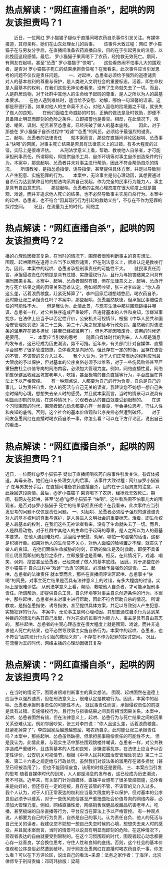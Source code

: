 # 热点解读：“网红直播自杀”，起哄的网友该担责吗？1

　　近日，一位网红 罗小猫猫子疑似于直播间喝农药自杀事件引发关注。有媒体报道，其母亲称，她们在山东处理女儿的后事。　　该事件大致过程：网红 罗小猫猫子在与男友分手后，在直播间准备农药直播自杀，目的在于引起男友的注意，以此挽回这段感情。最后， 罗小猫猫子果真喝下了农药，经抢救无效死亡。期间，有网友在起哄，甚至“怂恿” 罗小猫猫子“快喝”。　　这些看热闹不怕事儿大的围观者，是否对 罗小猫猫子死亡的结果承担责任呢？在我看来，此次事件应当引发思考的问题不仅仅是责任问题。　　一、对起哄、怂恿者必须给予强烈的道德谴责　　对人的基本权利的尊重与保护，是人类进入文明社会的重要标志。活着，即生命权是人最基本的权利，在我们这些无神论者看来，没有了生命就失去了一切。而且，人是群居动物，对于社群中其他人的生命给予起码的尊重，是人之所以为人的最基本要求。　　在他人遇到难处时，适当给予安慰、劝解，哪怕一句温馨的话语，这都是积德行善。如果对他人的生命莫不关心，对他人面临的险境置之不理，就丧失了做人的良知。　　在他们面临生命威胁的时刻，正确的做法是及时救助，即便不具备阻止明显而即刻的危险之条件，立即报警也是善举。相反，在此情况下，戏谑、嘲笑、讽刺、挖苦甚至怂恿者，已经突破了做人的基本底线。　　因此，对于那些在 罗小猫猫子自杀过程中“戏谑”“怂恿”的网民，必须给予最强烈的谴责。　　二、起哄、怂恿者的法律责任　　就本案而言，那些在直播间评论区起哄、怂恿事主“快喝”的网民，对事主死亡结果是否具有法律意义上的过错，有多大程度的过错，实际上是很难评估。　　从刑法学意义上看，帮助、教唆他人自杀者，才可能承担刑事责任。所谓帮助，即提供自杀工具、自杀环境等对事主自杀创造条件的行为。本案中，那些起哄、怂恿者并未对事主进行帮助，因此不符合帮助自杀的情况。　　所谓教唆，是指怂恿指使、诱导指使，甚至提供具体方案，并足以导致别人产生犯意、实施犯罪的行为。　　本案中，无论事主是何心理动因，其想要通过自杀行为达到某种目的的想法均系其自己发起，作为完全的民事行为能力人，事主是具有自由意志的。　　那些起哄、怂恿者的主观心理态度在很大程度上就是围观、戏谑，而并非追求他人死亡的结果，也不必然导致事主实施自杀行为。本案中的起哄、怂恿者，也不符合“因其现行行为引起的救助义务”，不存在不作为犯罪的探讨空间。　　况且，在流量为王的时代，网络主

# 热点解读：“网红直播自杀”，起哄的网友该担责吗？2

播的心理动因极其复杂，在当时的情况下，围观者很难判断事主的真实想法。　　围观、起哄固然在道德上应当予以强烈谴责，但在刑法意义上，很难认定是教唆行为。因此，本案中的起哄、怂恿者承担刑事责任的可能性不大。　　就民事责任而言，承担侵权责任的前提是具有过错、实施侵权行为，且行为与损害结果之间具有相当因果关系。本案中，起哄、怂恿者固然有错，但在法律意义上，起哄、怂恿行为与死亡结果之间的因果关系恐难认定。例如邻居吵架，张三对李四说：“你人品这么差，活着浪费粮食，赶紧死掉算了”，李四回家后越想越憋屈，喝农药自杀，此时能让张三承担责任吗？本案中，那些起哄、怂恿虽然缺德，但承担民事赔偿责任的可能性不大。　　但是我认为，此情此景，与现实生活中那些围观跳楼并嘲讽、怂恿者一样，对公共秩序造成严重破坏，且违背基本的人性和良知，涉嫌滋事扰序，在法律上应当予以否定性评价，公安机关可视情节，根据《中华人民共和国治安管理处罚法》第二十三条、第二十六条之规定给与行政处罚。虽然我们对该法条的滥用存在诸多担忧（甚至已经被滥用了），但也不能因噎废食，该用的时候还是要用。　　三、本案应当引发的思考　　随着自媒体时代的到来，人人都是消息的发布者，这已经成为历史潮流，势不可挡。近年来，有关部门针对自媒体、直播平台颁布了很多管控措施，总体看来是向好的，但还存在一定的短板，且存在该管的不管，不该管的又介入过多。　　我个人认为，对于人们正常表达的权利应当最大限度的予以保护，但对基本的公序良俗必须予以维系，对于一些伤风败俗甚至严重扭曲社会价值导向的网络内容，必须加大管理力度。例如，网络直播性爱，网络销售保健品收藏品坑害老年人，吃播，甚至极端的自杀直播等行为，平台应当在算法上予以严格管控。　　有一种观点说，人都要为自己的行为负责，自杀是自己的事儿。认为责任自负、他人的死活与自己无关的读者，我建议您不妨想一想自己失恋时候的心境，想想失去亲人时的感受。并且就本案而言，当时的情景可以说具有明显而即刻的危险，在这种情况下，旁观者表达的自由就要受到限制的。　　在这个习惯围观的时代，围观者起心动念都要心存一丝善良，学会换位思考，守住人性和良知的底线。否则，这个社会的基本价值观和公序良俗必然遭到破坏。　　​对于网友怂恿网红在直播时喝农药自杀一事，你怎么看？可以在下方评论区，说出自己的看法~

# 热点解读：“网红直播自杀”，起哄的网友该担责吗？1

 近日，一位网红@罗小猫猫子 疑似于直播间喝农药自杀事件引发关注。有媒体报道，其母亲称，她们在山东处理女儿的后事。 该事件大致过程：网红@罗小猫猫子 在与男友分手后，在直播间准备农药直播自杀，目的在于引起男友的注意，以此挽回这段感情。最后，@罗小猫猫子 果真喝下了农药，经抢救无效死亡。期间，有网友在起哄，甚至“怂恿”@罗小猫猫子 “快喝”。这些看热闹不怕事儿大的围观者，是否对@罗小猫猫子 死亡的结果承担责任呢？在我看来，此次事件应当引发思考的问题不仅仅是责任问题。 一、对起哄、怂恿者必须给予强烈的道德谴责 对人的基本权利的尊重与保护，是人类进入文明社会的重要标志。活着，即生命权是人最基本的权利，在我们这些无神论者看来，没有了生命就失去了一切。而且，人是群居动物，对于社群中其他人的生命给予起码的尊重，是人之所以为人的最基本要求。 在他人遇到难处时，适当给予安慰、劝解，哪怕一句温馨的话语，这都是积德行善。如果对他人的生命莫不关心，对他人面临的险境置之不理，就丧失了做人的良知。 在他们面临生命威胁的时刻，正确的做法是及时救助，即便不具备阻止明显而即刻的危险之条件，立即报警也是善举。相反，在此情况下，戏谑、嘲笑、讽刺、挖苦甚至怂恿者，已经突破了做人的基本底线。 因此，对于那些在@罗小猫猫子 自杀过程中“戏谑”“怂恿”的网民，必须给予最强烈的谴责。 二、起哄、怂恿者的法律责任 就本案而言，那些在直播间评论区起哄、怂恿事主“快喝”的网民，对事主死亡结果是否具有法律意义上的过错，有多大程度的过错，实际上是很难评估。 从刑法学意义上看，帮助、教唆他人自杀者，才可能承担刑事责任。所谓帮助，即提供自杀工具、自杀环境等对事主自杀创造条件的行为。本案中，那些起哄、怂恿者并未对事主进行帮助，因此不符合帮助自杀的情况。 所谓教唆，是指怂恿指使、诱导指使，甚至提供具体方案，并足以导致别人产生犯意、实施犯罪的行为。 本案中，无论事主是何心理动因，其想要通过自杀行为达到某种目的的想法均系其自己发起，作为完全的民事行为能力人，事主是具有自由意志的。 那些起哄、怂恿者的主观心理态度在很大程度上就是围观、戏谑，而并非追求他人死亡的结果，也不必然导致事主实施自杀行为。本案中的起哄、怂恿者，也不符合“因其现行行为引起的救助义务”，不存在不作为犯罪的探讨空间。 况且，在流量为王的时代，网络主播的心理动因极其复杂

# 热点解读：“网红直播自杀”，起哄的网友该担责吗？2

，在当时的情况下，围观者很难判断事主的真实想法。 围观、起哄固然在道德上应当予以强烈谴责，但在刑法意义上，很难认定是教唆行为。因此，本案中的起哄、怂恿者承担刑事责任的可能性不大。 就民事责任而言，承担侵权责任的前提是具有过错、实施侵权行为，且行为与损害结果之间具有相当因果关系。本案中，起哄、怂恿者固然有错，但在法律意义上，起哄、怂恿行为与死亡结果之间的因果关系恐难认定。例如邻居吵架，张三对李四说：“你人品这么差，活着浪费粮食，赶紧死掉算了”，李四回家后越想越憋屈，喝农药自杀，此时能让张三承担责任吗？本案中，那些起哄、怂恿虽然缺德，但承担民事赔偿责任的可能性不大。 但是我认为，此情此景，与现实生活中那些围观跳楼并嘲讽、怂恿者一样，对公共秩序造成严重破坏，且违背基本的人性和良知，涉嫌滋事扰序，在法律上应当予以否定性评价，公安机关可视情节，根据《中华人民共和国治安管理处罚法》第二十三条、第二十六条之规定给与行政处罚。虽然我们对该法条的滥用存在诸多担忧（甚至已经被滥用了），但也不能因噎废食，该用的时候还是要用。 三、本案应当引发的思考 随着自媒体时代的到来，人人都是消息的发布者，这已经成为历史潮流，势不可挡。近年来，有关部门针对自媒体、直播平台颁布了很多管控措施，总体看来是向好的，但还存在一定的短板，且存在该管的不管，不该管的又介入过多。 我个人认为，对于人们正常表达的权利应当最大限度的予以保护，但对基本的公序良俗必须予以维系，对于一些伤风败俗甚至严重扭曲社会价值导向的网络内容，必须加大管理力度。例如，网络直播性爱，网络销售保健品收藏品坑害老年人，吃播，甚至极端的自杀直播等行为，平台应当在算法上予以严格管控。 有一种观点说，人都要为自己的行为负责，自杀是自己的事儿。认为责任自负、他人的死活与自己无关的读者，我建议您不妨想一想自己失恋时候的心境，想想失去亲人时的感受。并且就本案而言，当时的情景可以说具有明显而即刻的危险，在这种情况下，旁观者表达的自由就要受到限制的。在这个习惯围观的时代，围观者起心动念都要心存一丝善良，学会换位思考，守住人性和良知的底线。否则，这个社会的基本价值观和公序良俗必然遭到破坏。​对于网友怂恿网红在直播时喝农药自杀一事，你怎么看？可以在下方评论区，说出自己的看法~来源：法务之家作者：丁海洋，北京律师专于刑辩责编：邓珂玮排版：梁萌


